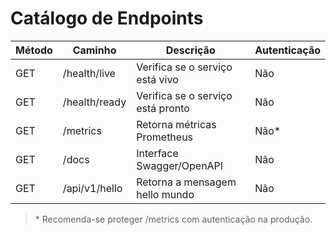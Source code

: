 ﻿# Catálogo de Endpoints

| Método | Caminho             | Descrição                            | Autenticação |
|--------|---------------------|----------------------------------------|--------------|
| GET    | /health/live        | Verifica se o serviço está vivo        | Não          |
| GET    | /health/ready       | Verifica se o serviço está pronto      | Não          |
| GET    | /metrics            | Retorna métricas Prometheus            | Não*         |
| GET    | /docs               | Interface Swagger/OpenAPI              | Não          |
| GET    | /api/v1/hello       | Retorna a mensagem hello mundo         | Não          |

> \* Recomenda-se proteger /metrics com autenticação na produção.
